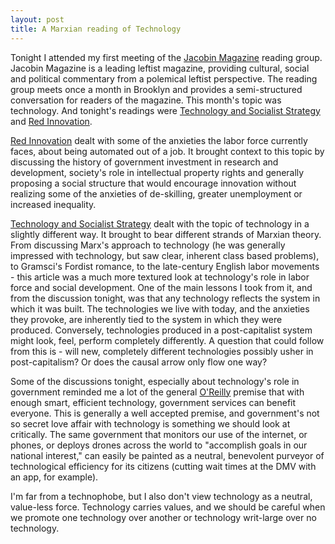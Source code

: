 ```yaml
---
layout: post
title: A Marxian reading of Technology
---
```


Tonight I attended my first meeting of the [Jacobin Magazine] reading group. Jacobin Magazine is a leading leftist magazine, providing cultural, social and political commentary from a polemical leftist perspective. The reading group meets once a month in Brooklyn and provides a semi-structured conversation for readers of the magazine. This month's topic was technology. And tonight's readings were [Technology and Socialist Strategy] and [Red Innovation].

[Red Innovation] dealt with some of the anxieties the labor force currently faces, about being automated out of a job. It brought context to this topic by discussing the history of government investment in research and development, society's role in intellectual property rights and generally proposing a social structure that would encourage innovation without realizing some of the anxieties of de-skilling, greater unemployment or increased inequality. 

[Technology and Socialist Strategy] dealt with the topic of technology in a slightly different way. It brought to bear different strands of Marxian theory. From discussing Marx's approach to technology (he was generally impressed with technology, but saw clear, inherent class based problems), to Gramsci's Fordist romance, to the late-century English labor movements - this article was a much more textured look at technology's role in labor force and social development. One of the main lessons I took from it, and from the discussion tonight, was that any technology reflects the system in which it was built. The technologies we live with today, and the anxieties they provoke, are inherently tied to the system in which they were produced. Conversely, technologies produced in a post-capitalist system might look, feel, perform completely differently. A question that could follow from this is - will new, completely different technologies possibly usher in post-capitalism? Or does the causal arrow only flow one way?

Some of the discussions tonight, especially about technology's role in government reminded me a lot of the general [O'Reilly] premise that with enough smart, efficient technology, government services can benefit everyone. This is generally a well accepted premise, and government's not so secret love affair with technology is something we should look at critically. The same government that monitors our use of the internet, or phones, or deploys drones across the world to "accomplish goals in our national interest," can easily be painted as a neutral, benevolent purveyor of technological efficiency for its citizens (cutting wait times at the DMV with an app, for example). 

I'm far from a technophobe, but I also don't view technology as a neutral, value-less force. Technology carries values, and we should be careful when we promote one technology over another or technology writ-large over no technology.

[Jacobin Magazine]: https://www.jacobinmag.com/

[Technology and Socialist Strategy]: https://www.jacobinmag.com/2015/04/braverman-gramsci-marx-technology/

[Red Innovation]: https://www.jacobinmag.com/2015/03/socialism-innovation-capitalism-smith/

[O'Reilly]: http://www.thebaffler.com/salvos/the-meme-hustler
